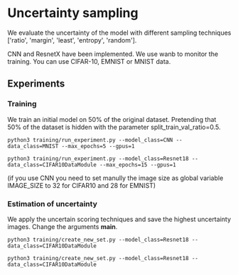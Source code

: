 # Uncertainty sampling

We evaluate the uncertainty of the model with different sampling techniques ['ratio', 'margin', 'least', 'entropy', 'random'].

CNN and ResnetX have been implemented. We use wanb to monitor the training.
You can use CIFAR-10, EMNIST or MNIST data.

## Experiments

### Training
We train an initial model on 50% of the original dataset.
Pretending that 50% of the dataset is hidden with the parameter split_train_val_ratio=0.5.

```
python3 training/run_experiment.py --model_class=CNN --data_class=MNIST --max_epochs=5 --gpus=1
```

```
python3 training/run_experiment.py --model_class=Resnet18 --data_class=CIFAR10DataModule --max_epochs=15 --gpus=1
```

(if you use CNN you need to set manully the image size as global variable IMAGE_SIZE to 32 for CIFAR10 and 28 for EMNIST)

### Estimation of uncertainty
We apply the uncertain scoring techniques and save the highest uncertainty images. Change the arguments __main__. 

```
python3 training/create_new_set.py --model_class=Resnet18 --data_class=CIFAR10DataModule 
```


```
python3 training/create_new_set.py --model_class=Resnet18 --data_class=CIFAR10DataModule 
```
